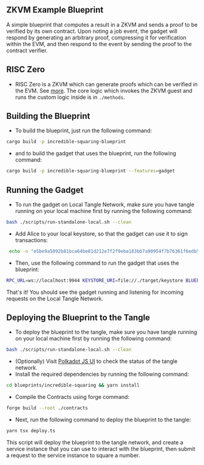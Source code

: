 ## ZKVM Example Blueprint

A simple blueprint that computes a result in a ZKVM and sends a proof to be verified by its own contract. Upon noting a job event, the gadget will respond by generating an arbitrary proof, compressing it for verification within the EVM, and then respond to the event by sending the proof to the contract verifier.

## RISC Zero

- RISC Zero is a ZKVM which can generate proofs which can be verified in the EVM. See [more](https://github.com/risc0/risc0). The core logic which invokes the ZKVM guest and runs the custom logic inside is in `./methods`.

## Building the Blueprint

- To build the blueprint, just run the following command:

```bash
cargo build -p incredible-squaring-blueprint
```

- and to build the gadget that uses the blueprint, run the following command:

```bash
cargo build -p incredible-squaring-blueprint --features=gadget
```

## Running the Gadget

- To run the gadget on Local Tangle Network, make sure you have tangle running on your local machine first by running the following command:

```bash
bash ./scripts/run-standalone-local.sh --clean
```

- Add Alice to your local keystore, so that the gadget can use it to sign transactions:

```bash
 echo -n "e5be9a5092b81bca64be81d212e7f2f9eba183bb7a90954f7b76361f6edb5c0a" > target/keystore/0000d43593c715fdd31c61141abd04a99fd6822c8558854ccde39a5684e7a56da27d
```

- Then, use the following command to run the gadget that uses the blueprint:

```bash
RPC_URL=ws://localhost:9944 KEYSTORE_URI=file://./target/keystore BLUEPRINT_ID=0 SERVICE_ID=0 RUST_LOG=incredible_squaring_gadget,gadget_sdk=trace,error cargo r -p incredible-squaring-blueprint --features=gadget
```

That's it! You should see the gadget running and listening for incoming requests on the Local Tangle Network.

## Deploying the Blueprint to the Tangle

- To deploy the blueprint to the tangle, make sure you have tangle running on your local machine first by running the following command:

```bash
bash ./scripts/run-standalone-local.sh --clean
```

- (Optionally) Visit [Polkadot JS UI](https://polkadot.js.org/apps/?rpc=ws://127.0.0.1:9944#/explorer) to check the status of the tangle network.
- Install the required dependencies by running the following command:

```bash
cd blueprints/incredible-squaring && yarn install
```

- Compile the Contracts using forge command:

```bash
forge build --root ./contracts
```

- Next, run the following command to deploy the blueprint to the tangle:

```bash
yarn tsx deploy.ts
```

This script will deploy the blueprint to the tangle network, and create a service instance that you can use to interact with the blueprint, then submit a request to the service instance to square a number.
